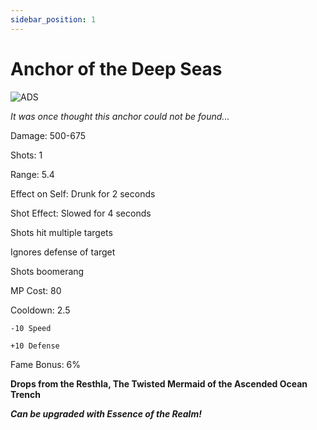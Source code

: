 ```yaml
---
sidebar_position: 1
---
```


# Anchor of the Deep Seas

![ADS](https://vwiki.valorserver.com/api/item/picture/anchor%20of%20the%20deep%20seas)

<i>It was once thought this anchor could not be found...</i>

Damage: 500-675

Shots: 1 

Range: 5.4

Effect on Self: Drunk for 2 seconds

Shot Effect: Slowed for 4 seconds

Shots hit multiple targets

Ignores defense of target

Shots boomerang

MP Cost: 80

Cooldown: 2.5

    -10 Speed
    
    +10 Defense

Fame Bonus: 6%

**Drops from the Resthla, The Twisted Mermaid of the Ascended Ocean Trench**

***Can be upgraded with Essence of the Realm!***
